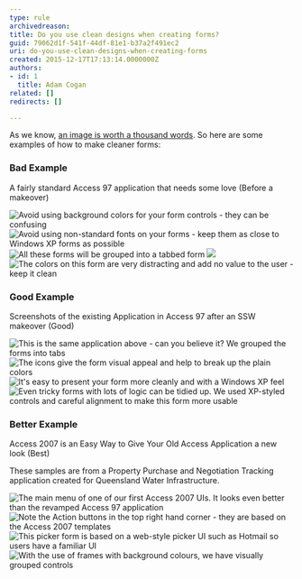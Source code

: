 ```yaml
---
type: rule
archivedreason: 
title: Do you use clean designs when creating forms?
guid: 79062d1f-541f-44df-81e1-b37a2f491ec2
uri: do-you-use-clean-designs-when-creating-forms
created: 2015-12-17T17:13:14.0000000Z
authors:
- id: 1
  title: Adam Cogan
related: []
redirects: []

---
```


As we know, [an image is worth a thousand words](/_layouts/15/FIXUPREDIRECT.ASPX?WebId=3dfc0e07-e23a-4cbb-aac2-e778b71166a2&TermSetId=07da3ddf-0924-4cd2-a6d4-a4809ae20160&TermId=05d3e94e-36d1-40e7-ba91-42dc1ada45ad). So here are some examples of how to make cleaner forms:

<!--endintro-->

###  Bad Example

A fairly standard Access 97 application that needs some love (Before a makeover)

![Avoid using background colors for your form controls - they can be confusing](accessui_candidateedit1_before.gif)
![Avoid using non-standard fonts on your forms - keep them as close to Windows XP forms as possible](accessui_candidateedit2_before.gif)
![All these forms will be grouped into a tabbed form](accessui_candidateedit3_before.gif)
![](accessui_candidateedit4_before.gif)
![The colors on this form are very distracting and add no value to the user - keep it clean](accessui_candidatesearch_before.gif)
###  Good Example 

Screenshots of the existing Application in Access 97 after an SSW makeover (Good)

![This is the same application above - can you believe it? We grouped the forms into tabs](accessui_candidateedit1_after.gif)
![The icons give the form visual appeal and help to break up the plain colors](accessui_candidateedit2_after.gif)
![It's easy to present your form more cleanly and with a Windows XP feel](accessui_candidateedit3_after.gif)
![Even tricky forms with lots of logic can be tidied up. We used XP-styled controls and careful alignment to make this form more usable](accessui_candidatesearch_after.gif)
###  Better Example

Access 2007 is an Easy Way to Give Your Old Access Application a new look (Best)

These samples are from a Property Purchase and Negotiation Tracking application created for Queensland Water Infrastructure.

![The main menu of one of our first Access 2007 UIs. It looks even better than the revamped Access 97 application](Aqua_MainMenu.jpg)
![Note the Action buttons in the top right hand corner - they are based on the Access 2007 templates](Aqua_Valuation.jpg)
![This picker form is based on a web-style picker UI such as Hotmail so users have a familiar UI](Aqua_PickerForm.jpg)
![With the use of frames with background colours, we have visually grouped controls](Aqua_Agreement.jpg)

